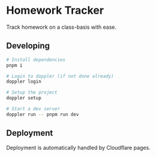 # Homework Tracker

Track homework on a class-basis with ease.

## Developing

```bash
# Install dependencies
pnpm i

# Login to doppler (if not done already)
doppler login

# Setup the project
doppler setup

# Start a dev server
doppler run -- pnpm run dev
```

## Deployment

Deployment is automatically handled by Cloudflare pages.